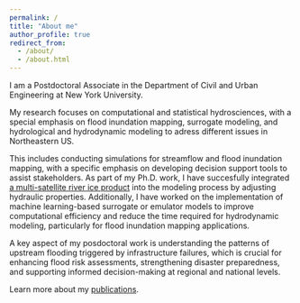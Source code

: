 ```yaml
---
permalink: /
title: "About me"
author_profile: true
redirect_from: 
  - /about/
  - /about.html
---
```


I am a Postdoctoral Associate in the Department of Civil and Urban Engineering at New York University.

My research focuses on computational and statistical hydrosciences, with a special emphasis on flood inundation mapping, 
surrogate modeling, and hydrological and hydrodynamic modeling to adress different issues in Northeastern US. 

This includes conducting simulations for streamflow and flood inundation mapping, with a specific emphasis on developing 
decision support tools to assist stakeholders. As part of my Ph.D. work, I have succesfully integrated 
[a multi-satellite river ice product](https://web.stevens.edu/ismart/land_products/rivericemapping.html) into the modeling 
process by adjusting hydraulic properties. Additionally, I have worked on the implementation of machine learning-based surrogate 
or emulator models to improve computational efficiency and reduce the time required for hydrodynamic modeling, particularly for 
flood inundation mapping applications.

A key aspect of my posdoctoral work is understanding the patterns of upstream flooding triggered by 
infrastructure failures, which is crucial for enhancing flood risk assessments, strengthening disaster preparedness, 
and supporting informed decision-making at regional and national levels.

Learn more about my [publications](https://bmkilicarslan.github.io/publications/).